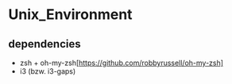 # Unix_Environment
## dependencies
* zsh + oh-my-zsh[https://github.com/robbyrussell/oh-my-zsh]
* i3 (bzw. i3-gaps)
